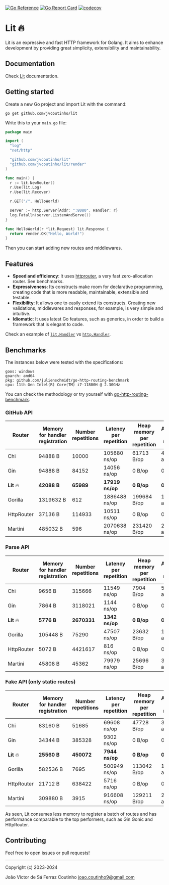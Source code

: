 [![Go Reference](https://pkg.go.dev/badge/github.com/jvcoutinho/lit.svg)](https://pkg.go.dev/github.com/jvcoutinho/lit)
[![Go Report Card](https://goreportcard.com/badge/github.com/jvcoutinho/lit)](https://goreportcard.com/report/github.com/jvcoutinho/lit)
[![codecov](https://codecov.io/github/jvcoutinho/lit/graph/badge.svg?token=65B6W5I6GG)](https://codecov.io/github/jvcoutinho/lit)

# Lit 🔥

Lit is an expressive and fast HTTP framework for Golang. It aims to enhance development by
providing great simplicity, extensibility and maintainability.

## Documentation

Check [Lit](https://pkg.go.dev/github.com/jvcoutinho/lit#section-documentation) documentation.

## Getting started

Create a new Go project and import Lit with the command:

```
go get github.com/jvcoutinho/lit
```

Write this to your `main.go` file:

```go
package main

import (
  "log"
  "net/http"

  "github.com/jvcoutinho/lit"
  "github.com/jvcoutinho/lit/render"
)

func main() {
  r := lit.NewRouter()
  r.Use(lit.Log)
  r.Use(lit.Recover)

  r.GET("/", HelloWorld)

  server := http.Server{Addr: ":8080", Handler: r}
  log.Fatalln(server.ListenAndServe())
}

func HelloWorld(r *lit.Request) lit.Response {
  return render.OK("Hello, World!")
}
```

Then you can start adding new routes and middlewares.

## Features

- **Speed and efficiency**: It uses [httprouter](https://github.com/julienschmidt/httprouter), a very fast
  zero-allocation
  router. See benchmarks.
- **Expressiveness**: Its constructs make room for declarative programming, creating code that is more readable,
  maintainable, extensible and testable.
- **Flexibility**: It allows one to easily extend its constructs. Creating new validations, middlewares and responses,
  for example, is very simple and intuitive.
- **Idiomatic**: It uses latest Go features, such as generics, in order to build a framework that is elegant to code.

Check an example of [`lit.Handler`](https://go.dev/play/p/pbSkMBvwC0w) vs [`http.Handler`](https://go.dev/play/p/XcsDDrrcjyU).

## Benchmarks

The instances below were tested with the specifications:

```
goos: windows
goarch: amd64
pkg: github.com/julienschmidt/go-http-routing-benchmark
cpu: 11th Gen Intel(R) Core(TM) i7-11800H @ 2.30GHz
```

You can check the methodology or try yourself with
[go-http-routing-benchmark](https://github.com/jvcoutinho/go-http-routing-benchmark).

### GitHub API

| Router      | Memory for handler registration | Number repetitions | Latency per repetition | Heap memory per repetition | Allocations per repetition |
|-------------|---------------------------------|--------------------|------------------------|----------------------------|----------------------------|
| Chi         | 94888 B                         | 10000              | 105680 ns/op           | 61713 B/op                 | 406 allocs/op              |
| Gin         | 94888 B                         | 84152              | 14056 ns/op            | 0 B/op                     | 0 allocs/op                |
| **Lit**  🔥 | **42088 B**                     | **65989**          | **17919 ns/op**        | **0 B/op**                 | **0 allocs/op**            |
| Gorilla     | 1319632 B                       | 612                | 1886488 ns/op          | 199684 B/op                | 1588 allocs/op             |
| HttpRouter  | 37136 B                         | 114933             | 10511 ns/op            | 0 B/op                     | 0 allocs/op                |
| Martini     | 485032 B                        | 596                | 2070638 ns/op          | 231420 B/op                | 2731 allocs/op             |

### Parse API

| Router      | Memory for handler registration | Number repetitions | Latency per repetition | Heap memory per repetition | Allocations per repetition |
|-------------|---------------------------------|--------------------|------------------------|----------------------------|----------------------------|
| Chi         | 9656 B                          | 315666             | 11549 ns/op            | 7904 B/op                  | 52 allocs/op               |
| Gin         | 7864 B                          | 3118021            | 1144 ns/op             | 0 B/op                     | 0 allocs/op                |
| **Lit**  🔥 | **5776 B**                      | **2670331**        | **1342 ns/op**         | **0 B/op**                 | **0 allocs/op**            |
| Gorilla     | 105448 B                        | 75290              | 47507 ns/op            | 23632 B/op                 | 198 allocs/op              |
| HttpRouter  | 5072 B                          | 4421617            | 816 ns/op              | 0 B/op                     | 0 allocs/op                |
| Martini     | 45808 B                         | 45362              | 79979 ns/op            | 25696 B/op                 | 305 allocs/op              |

### Fake API (only static routes)

| Router      | Memory for handler registration | Number repetitions | Latency per repetition | Heap memory per repetition | Allocations per repetition |
|-------------|---------------------------------|--------------------|------------------------|----------------------------|----------------------------|
| Chi         | 83160 B                         | 51685              | 69608 ns/op            | 47728 B/op                 | 314 allocs/op              |
| Gin         | 34344 B                         | 385328             | 9302 ns/op             | 0 B/op                     | 0 allocs/op                |
| **Lit**  🔥 | **25560 B**                     | **450072**         | **7944 ns/op**         | **0 B/op**                 | **0 allocs/op**            |
| Gorilla     | 582536 B                        | 7695               | 500949 ns/op           | 113042 B/op                | 1099 allocs/op             |
| HttpRouter  | 21712 B                         | 638422             | 5716 ns/op             | 0 B/op                     | 0 allocs/op                |
| Martini     | 309880 B                        | 3915               | 916608 ns/op           | 129211 B/op                | 2031 allocs/op             |

As seen, Lit consumes less memory to register a batch of routes and has performance comparable to the top performers,
such as Gin Gonic and HttpRouter.

## Contributing

Feel free to open issues or pull requests!

---

Copyright (c) 2023-2024

João Victor de Sá Ferraz Coutinho <joao.coutinho9@gmail.com>
